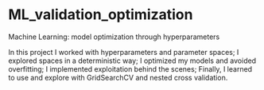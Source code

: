 # ML_validation_optimization
Machine Learning: model optimization through hyperparameters

In this project I worked with hyperparameters and parameter spaces;
I explored spaces in a deterministic way;
I optimized my models and avoided overfitting;
I implemented exploitation behind the scenes; 
Finally, I learned to use and explore with GridSearchCV and nested cross validation.

